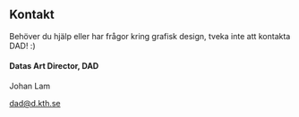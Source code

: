 ## Kontakt

Behöver du hjälp eller har frågor kring grafisk design, tveka inte att kontakta DAD! :)

#### Datas Art Director, DAD

Johan Lam

[dad@d.kth.se](mailto:dad@d.kth.se)

